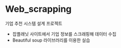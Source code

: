 # Web_scrapping
기업 추천 시스템 설계 프로젝트
- 잡플래닛 사이트에서 기업 정보를 스크래핑해 데이터 수집  
- Beautiful soup 라이브러리를 이용한 실습  

